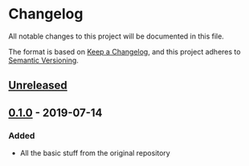 # Changelog
All notable changes to this project will be documented in this file.

The format is based on [Keep a Changelog](https://keepachangelog.com/en/1.0.0/),
and this project adheres to [Semantic Versioning](https://semver.org/spec/v2.0.0.html).

## [Unreleased]

## [0.1.0] - 2019-07-14
### Added
- All the basic stuff from the original repository

[Unreleased]: https://github.com/nnmrts/electron-react-bloatfree/compare/v1.0.0...HEAD
[0.1.0]: https://github.com/nnmrts/electron-react-bloatfree/tag/v0.1.0